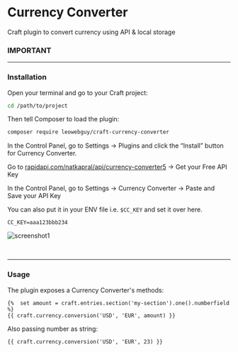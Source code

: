 # Currency Converter

Craft plugin to convert currency using API & local storage

### IMPORTANT

---

### Installation

Open your terminal and go to your Craft project:

```bash
cd /path/to/project
```

Then tell Composer to load the plugin:

```bash
composer require leowebguy/craft-currency-converter
```

In the Control Panel, go to Settings → Plugins and click the “Install” button for Currency Converter.

Go to [rapidapi.com/natkapral/api/currency-converter5](https://rapidapi.com/natkapral/api/currency-converter5/) → Get your Free API Key

In the Control Panel, go to Settings → Currency Converter → Paste and Save your API Key

You can also put it in your ENV file i.e. `$CC_KEY` and set it over here.

```dotenv
CC_KEY=aaa123bbb234
```

![screenshot1](resources/screenshot1.jpg)

&nbsp;

---

### Usage

The plugin exposes a Currency Converter's methods:

```twig
{%  set amount = craft.entries.section('my-section').one().numberfield %}
{{ craft.currency.conversion('USD', 'EUR', amount) }}
```

Also passing number as string:

```twig
{{ craft.currency.conversion('USD', 'EUR', 23) }}
```
